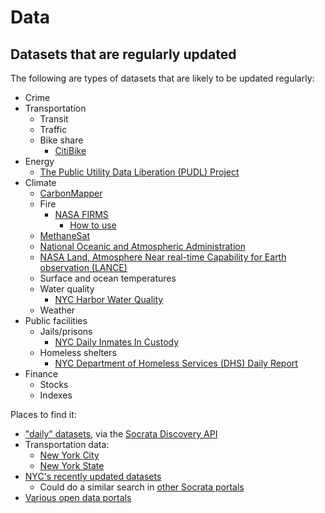 # Data

## Datasets that are regularly updated

The following are types of datasets that are likely to be updated regularly:

- Crime
- Transportation
  - Transit
  - Traffic
  - Bike share
    - [CitiBike](https://citibikenyc.com/system-data)
- Energy
  - [The Public Utility Data Liberation (PUDL) Project](https://catalyst.coop/pudl/)
- Climate
  - [CarbonMapper](https://carbonmapper.org/)
  - Fire
    - [NASA FIRMS](https://firms.modaps.eosdis.nasa.gov/)
      - [How to use](https://firms.modaps.eosdis.nasa.gov/academy/)
  - [MethaneSat](https://www.methanesat.org/)
  - [National Oceanic and Atmospheric Administration](https://data.noaa.gov/)
  - [NASA Land, Atmosphere Near real-time Capability for Earth observation (LANCE)](https://www.earthdata.nasa.gov/data/projects/lance)
  - Surface and ocean temperatures
  - Water quality
    - [NYC Harbor Water Quality](https://data.cityofnewyork.us/Environment/Harbor-Water-Quality/5uug-f49n/about_data)
  - Weather
- Public facilities
  - Jails/prisons
    - [NYC Daily Inmates In Custody](https://data.cityofnewyork.us/Public-Safety/Daily-Inmates-In-Custody/7479-ugqb/about_data)
  - Homeless shelters
    - [NYC Department of Homeless Services (DHS) Daily Report](https://data.cityofnewyork.us/Social-Services/DHS-Daily-Report/k46n-sa2m/about_data)
- Finance
  - Stocks
  - Indexes

Places to find it:

- ["daily" datasets](https://api.us.socrata.com/api/catalog/v1?q=daily&order=updatedAt+DESC), via the [Socrata Discovery API](https://dev.socrata.com/docs/other/discovery)
- Transportation data:
  - [New York City](https://data.cityofnewyork.us/browse?q=&sortBy=last_modified&limitTo=datasets&category=Transportation)
  - [New York State](https://data.ny.gov/browse-preview?sortBy=last_modified&pageSize=20&limitTo=datasets&category=Transportation)
- [NYC's recently updated datasets](https://data.cityofnewyork.us/browse?sortBy=last_modified&utf8=%E2%9C%93)
  - Could do a similar search in [other Socrata portals](https://www.opendatanetwork.com/)
- [Various open data portals](https://python-public-policy.afeld.me/en/columbia/assignments/open_ended.html#open-data-portals)
